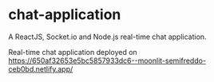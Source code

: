 # chat-application
A ReactJS, Socket.io and Node.js real-time chat application.

Real-time chat application deployed on https://650af32653e5bc5857933dc6--moonlit-semifreddo-ceb0bd.netlify.app/
